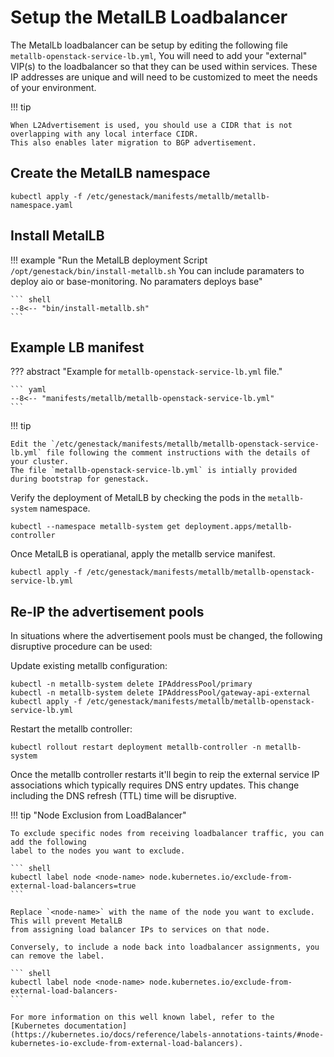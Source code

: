 # Setup the MetalLB Loadbalancer

The MetalLb loadbalancer can be setup by editing the following file `metallb-openstack-service-lb.yml`, You will need to add
your "external" VIP(s) to the loadbalancer so that they can be used within services. These IP addresses are unique and will
need to be customized to meet the needs of your environment.

!!! tip

    When L2Advertisement is used, you should use a CIDR that is not overlapping with any local interface CIDR.
    This also enables later migration to BGP advertisement.

## Create the MetalLB namespace

``` shell
kubectl apply -f /etc/genestack/manifests/metallb/metallb-namespace.yaml
```

## Install MetalLB

!!! example "Run the MetalLB deployment Script `/opt/genestack/bin/install-metallb.sh` You can include paramaters to deploy aio or base-monitoring. No paramaters deploys base"

    ``` shell
    --8<-- "bin/install-metallb.sh"
    ```

## Example LB manifest

??? abstract "Example for `metallb-openstack-service-lb.yml` file."

    ``` yaml
    --8<-- "manifests/metallb/metallb-openstack-service-lb.yml"
    ```

!!! tip

    Edit the `/etc/genestack/manifests/metallb/metallb-openstack-service-lb.yml` file following the comment instructions with the details of your cluster.
    The file `metallb-openstack-service-lb.yml` is intially provided during bootstrap for genestack.

Verify the deployment of MetalLB by checking the pods in the `metallb-system` namespace.

``` shell
kubectl --namespace metallb-system get deployment.apps/metallb-controller
```

Once MetalLB is operatianal, apply the metallb service manifest.

``` shell
kubectl apply -f /etc/genestack/manifests/metallb/metallb-openstack-service-lb.yml
```

## Re-IP the advertisement pools

In situations where the advertisement pools must be changed, the following disruptive procedure can be used:

Update existing metallb configuration:

```shell
kubectl -n metallb-system delete IPAddressPool/primary
kubectl -n metallb-system delete IPAddressPool/gateway-api-external
kubectl apply -f /etc/genestack/manifests/metallb/metallb-openstack-service-lb.yml
```

Restart the metallb controller:

```shell
kubectl rollout restart deployment metallb-controller -n metallb-system
```

Once the metallb controller restarts it'll begin to reip the external service IP associations which typically
requires DNS entry updates. This change including the DNS refresh (TTL) time will be disruptive.

!!! tip "Node Exclusion from LoadBalancer"

    To exclude specific nodes from receiving loadbalancer traffic, you can add the following
    label to the nodes you want to exclude.

    ``` shell
    kubectl label node <node-name> node.kubernetes.io/exclude-from-external-load-balancers=true
    ```

    Replace `<node-name>` with the name of the node you want to exclude. This will prevent MetalLB
    from assigning load balancer IPs to services on that node.

    Conversely, to include a node back into loadbalancer assignments, you can remove the label.

    ``` shell
    kubectl label node <node-name> node.kubernetes.io/exclude-from-external-load-balancers-
    ```

    For more information on this well known label, refer to the
    [Kubernetes documentation](https://kubernetes.io/docs/reference/labels-annotations-taints/#node-kubernetes-io-exclude-from-external-load-balancers).
